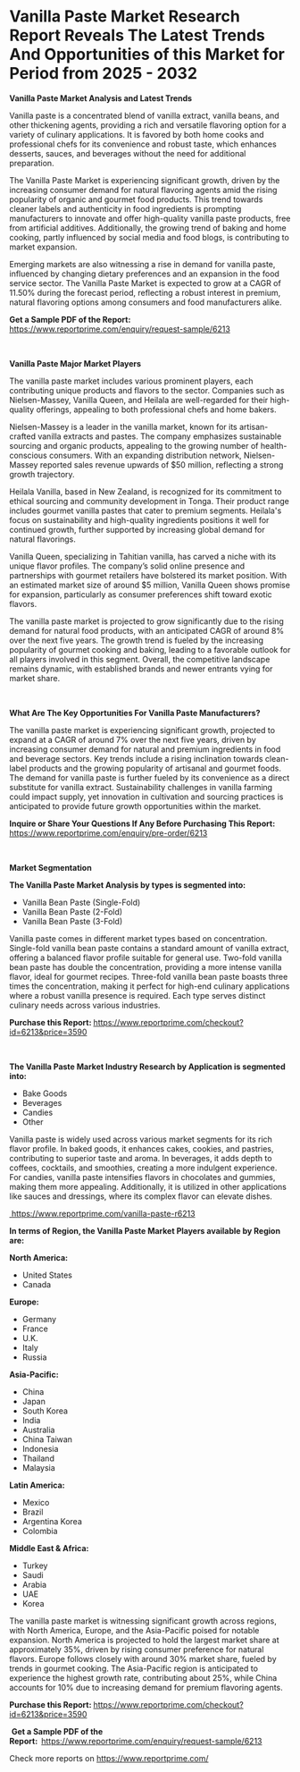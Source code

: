 <p><h1>Vanilla Paste Market Research Report Reveals The Latest Trends And Opportunities of this Market for Period from 2025 - 2032</h1></p><p><strong>Vanilla Paste Market Analysis and Latest Trends</strong></p>
<p><p>Vanilla paste is a concentrated blend of vanilla extract, vanilla beans, and other thickening agents, providing a rich and versatile flavoring option for a variety of culinary applications. It is favored by both home cooks and professional chefs for its convenience and robust taste, which enhances desserts, sauces, and beverages without the need for additional preparation. </p><p>The Vanilla Paste Market is experiencing significant growth, driven by the increasing consumer demand for natural flavoring agents amid the rising popularity of organic and gourmet food products. This trend towards cleaner labels and authenticity in food ingredients is prompting manufacturers to innovate and offer high-quality vanilla paste products, free from artificial additives. Additionally, the growing trend of baking and home cooking, partly influenced by social media and food blogs, is contributing to market expansion. </p><p>Emerging markets are also witnessing a rise in demand for vanilla paste, influenced by changing dietary preferences and an expansion in the food service sector. The Vanilla Paste Market is expected to grow at a CAGR of 11.50% during the forecast period, reflecting a robust interest in premium, natural flavoring options among consumers and food manufacturers alike.</p></p>
<p><strong>Get a Sample PDF of the Report:&nbsp;</strong> <a href="https://www.reportprime.com/enquiry/request-sample/6213?utm_campaign=3517&utm_medium=2&utm_source=Github&utm_content=ia&utm_term=19032025&utm_id=vanilla-paste">https://www.reportprime.com/enquiry/request-sample/6213</a></p>
<p>&nbsp;</p>
<p><strong>Vanilla Paste Major Market Players</strong></p>
<p><p>The vanilla paste market includes various prominent players, each contributing unique products and flavors to the sector. Companies such as Nielsen-Massey, Vanilla Queen, and Heilala are well-regarded for their high-quality offerings, appealing to both professional chefs and home bakers.</p><p>Nielsen-Massey is a leader in the vanilla market, known for its artisan-crafted vanilla extracts and pastes. The company emphasizes sustainable sourcing and organic products, appealing to the growing number of health-conscious consumers. With an expanding distribution network, Nielsen-Massey reported sales revenue upwards of $50 million, reflecting a strong growth trajectory.</p><p>Heilala Vanilla, based in New Zealand, is recognized for its commitment to ethical sourcing and community development in Tonga. Their product range includes gourmet vanilla pastes that cater to premium segments. Heilala's focus on sustainability and high-quality ingredients positions it well for continued growth, further supported by increasing global demand for natural flavorings.</p><p>Vanilla Queen, specializing in Tahitian vanilla, has carved a niche with its unique flavor profiles. The company’s solid online presence and partnerships with gourmet retailers have bolstered its market position. With an estimated market size of around $5 million, Vanilla Queen shows promise for expansion, particularly as consumer preferences shift toward exotic flavors.</p><p>The vanilla paste market is projected to grow significantly due to the rising demand for natural food products, with an anticipated CAGR of around 8% over the next five years. The growth trend is fueled by the increasing popularity of gourmet cooking and baking, leading to a favorable outlook for all players involved in this segment. Overall, the competitive landscape remains dynamic, with established brands and newer entrants vying for market share.</p></p>
<p>&nbsp;</p>
<p><strong>What Are The Key Opportunities For Vanilla Paste Manufacturers?</strong></p>
<p><p>The vanilla paste market is experiencing significant growth, projected to expand at a CAGR of around 7% over the next five years, driven by increasing consumer demand for natural and premium ingredients in food and beverage sectors. Key trends include a rising inclination towards clean-label products and the growing popularity of artisanal and gourmet foods. The demand for vanilla paste is further fueled by its convenience as a direct substitute for vanilla extract. Sustainability challenges in vanilla farming could impact supply, yet innovation in cultivation and sourcing practices is anticipated to provide future growth opportunities within the market.</p></p>
<p><strong>Inquire or Share Your Questions If Any Before Purchasing This Report:</strong> <a href="https://www.reportprime.com/enquiry/pre-order/6213?utm_campaign=3517&utm_medium=2&utm_source=Github&utm_content=ia&utm_term=19032025&utm_id=vanilla-paste">https://www.reportprime.com/enquiry/pre-order/6213</a></p>
<p>&nbsp;</p>
<p><strong>Market Segmentation</strong></p>
<p><strong>The Vanilla Paste Market Analysis by types is segmented into:</strong></p>
<p><ul><li>Vanilla Bean Paste (Single-Fold)</li><li>Vanilla Bean Paste (2-Fold)</li><li>Vanilla Bean Paste (3-Fold)</li></ul></p>
<p><p>Vanilla paste comes in different market types based on concentration. Single-fold vanilla bean paste contains a standard amount of vanilla extract, offering a balanced flavor profile suitable for general use. Two-fold vanilla bean paste has double the concentration, providing a more intense vanilla flavor, ideal for gourmet recipes. Three-fold vanilla bean paste boasts three times the concentration, making it perfect for high-end culinary applications where a robust vanilla presence is required. Each type serves distinct culinary needs across various industries.</p></p>
<p><strong>Purchase this Report:&nbsp;</strong><a href="https://www.reportprime.com/checkout?id=6213&price=3590&utm_campaign=3517&utm_medium=2&utm_source=Github&utm_content=ia&utm_term=19032025&utm_id=vanilla-paste">https://www.reportprime.com/checkout?id=6213&price=3590</a></p>
<p>&nbsp;</p>
<p><strong>The Vanilla Paste Market Industry Research by Application is segmented into:</strong></p>
<p><ul><li>Bake Goods</li><li>Beverages</li><li>Candies</li><li>Other</li></ul></p>
<p><p>Vanilla paste is widely used across various market segments for its rich flavor profile. In baked goods, it enhances cakes, cookies, and pastries, contributing to superior taste and aroma. In beverages, it adds depth to coffees, cocktails, and smoothies, creating a more indulgent experience. For candies, vanilla paste intensifies flavors in chocolates and gummies, making them more appealing. Additionally, it is utilized in other applications like sauces and dressings, where its complex flavor can elevate dishes.</p></p>
<p><a href="https://www.reportprime.com/vanilla-paste-r6213?utm_campaign=3517&utm_medium=2&utm_source=Github&utm_content=ia&utm_term=19032025&utm_id=vanilla-paste">&nbsp;https://www.reportprime.com/vanilla-paste-r6213</a></p>
<p><strong>In terms of Region, the Vanilla Paste Market Players available by Region are:</strong></p>
<p>
    <p> <strong> North America: </strong>
        <ul>
            <li>United States</li>
            <li>Canada</li>
        </ul>
        </p> 
    <p> <strong> Europe: </strong>
        <ul>
            <li>Germany</li>
            <li>France</li>
            <li>U.K.</li>
            <li>Italy</li>
            <li>Russia</li>
        </ul>
        </p> 
    <p> <strong> Asia-Pacific: </strong>
        <ul>
            <li>China</li>
            <li>Japan</li>
            <li>South Korea</li>
            <li>India</li>
            <li>Australia</li>
            <li>China Taiwan</li>
            <li>Indonesia</li>
            <li>Thailand</li>
            <li>Malaysia</li>
        </ul>
        </p> 
    <p> <strong> Latin America: </strong>
        <ul>
            <li>Mexico</li>
            <li>Brazil</li>
            <li>Argentina Korea</li>
            <li>Colombia</li>
        </ul>
        </p> 
    <p> <strong> Middle East & Africa: </strong>
        <ul>
            <li>Turkey</li>
            <li>Saudi</li>
            <li>Arabia</li>
            <li>UAE</li>
            <li>Korea</li>
        </ul>
    </p>
    </p>
<p><p>The vanilla paste market is witnessing significant growth across regions, with North America, Europe, and the Asia-Pacific poised for notable expansion. North America is projected to hold the largest market share at approximately 35%, driven by rising consumer preference for natural flavors. Europe follows closely with around 30% market share, fueled by trends in gourmet cooking. The Asia-Pacific region is anticipated to experience the highest growth rate, contributing about 25%, while China accounts for 10% due to increasing demand for premium flavoring agents.</p></p>
<p><strong>Purchase this Report: </strong><a href="https://www.reportprime.com/checkout?id=6213&price=3590&utm_campaign=3517&utm_medium=2&utm_source=Github&utm_content=ia&utm_term=19032025&utm_id=vanilla-paste">https://www.reportprime.com/checkout?id=6213&price=3590</a></p>
<p>&nbsp;<strong>Get a Sample PDF of the Report:&nbsp;&nbsp;</strong><a href="https://www.reportprime.com/enquiry/request-sample/6213?utm_campaign=3517&utm_medium=2&utm_source=Github&utm_content=ia&utm_term=19032025&utm_id=vanilla-paste">https://www.reportprime.com/enquiry/request-sample/6213</a></p>
<p><strong></strong></p>
<p>Check more reports on <a href="https://www.reportprime.com/?utm_campaign=3517&utm_medium=2&utm_source=Github&utm_content=ia&utm_term=19032025&utm_id=vanilla-paste">https://www.reportprime.com/</a></p>